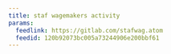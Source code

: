 ```yaml
---
title: staf wagemakers activity
params:
  feedlink: https://gitlab.com/stafwag.atom
  feedid: 120b92073bc005a73244906e200bbf61
---
```

